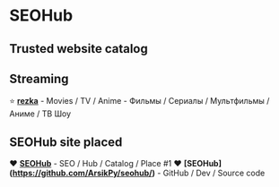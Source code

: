 # SEOHub
## Trusted website catalog

## Streaming

⭐ **[rezka](https://rezka.nl/)** - Movies / TV / Anime - Фильмы / Сериалы / Мультфильмы / Аниме / ТВ Шоу


## SEOHub site placed

❤️ **[SEOHub](https://seohub.pages.dev/)** - SEO / Hub / Catalog / Place #1
❤️ **[SEOHub] (https://github.com/ArsikPy/seohub/)** - GitHub / Dev / Source code 
